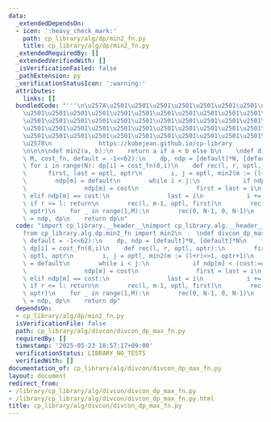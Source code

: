 ```yaml
---
data:
  _extendedDependsOn:
  - icon: ':heavy_check_mark:'
    path: cp_library/alg/dp/min2_fn.py
    title: cp_library/alg/dp/min2_fn.py
  _extendedRequiredBy: []
  _extendedVerifiedWith: []
  _isVerificationFailed: false
  _pathExtension: py
  _verificationStatusIcon: ':warning:'
  attributes:
    links: []
  bundledCode: "'''\n\u257A\u2501\u2501\u2501\u2501\u2501\u2501\u2501\u2501\u2501\u2501\
    \u2501\u2501\u2501\u2501\u2501\u2501\u2501\u2501\u2501\u2501\u2501\u2501\u2501\
    \u2501\u2501\u2501\u2501\u2501\u2501\u2501\u2501\u2501\u2501\u2501\u2501\u2501\
    \u2501\u2501\u2501\u2501\u2501\u2501\u2501\u2501\u2501\u2501\u2501\u2501\u2501\
    \u2501\u2501\u2501\u2501\u2501\u2501\u2501\u2501\u2501\u2501\u2501\u2501\u2501\
    \u2578\n             https://kobejean.github.io/cp-library               \n'''\n\
    \n\n\n\ndef min2(a, b):\n    return a if a < b else b\n    \ndef divcon_dp_max(N,\
    \ M, cost_fn, default = -1<<62):\n    dp, ndp = [default]*N, [default]*N\n   \
    \ for i in range(N): dp[i] = cost_fn(0,i)\n    def rec(l, r, optl, optr):\n  \
    \      first, last = optl, optr\n        i, j = optl, min2(m := (l+r)>>1, optr+1)\n\
    \        ndp[m] = default\n        while i < j:\n            if ndp[m] < (cost:=dp[i]+cost_fn(i,m)):\n\
    \                ndp[m] = cost\n                first = last = i\n           \
    \ elif ndp[m] == cost:\n                last = i\n            i += 1\n       \
    \ if r <= l: return\n        rec(l, m-1, optl, first)\n        rec(m+1, r, last,\
    \ optr)\n    for _ in range(1,M):\n        rec(0, N-1, 0, N-1)\n        dp, ndp\
    \ = ndp, dp\n    return dp\n"
  code: "import cp_library.__header__\nimport cp_library.alg.__header__\nimport cp_library.alg.divcon.__header__\n\
    from cp_library.alg.dp.min2_fn import min2\n    \ndef divcon_dp_max(N, M, cost_fn,\
    \ default = -1<<62):\n    dp, ndp = [default]*N, [default]*N\n    for i in range(N):\
    \ dp[i] = cost_fn(0,i)\n    def rec(l, r, optl, optr):\n        first, last =\
    \ optl, optr\n        i, j = optl, min2(m := (l+r)>>1, optr+1)\n        ndp[m]\
    \ = default\n        while i < j:\n            if ndp[m] < (cost:=dp[i]+cost_fn(i,m)):\n\
    \                ndp[m] = cost\n                first = last = i\n           \
    \ elif ndp[m] == cost:\n                last = i\n            i += 1\n       \
    \ if r <= l: return\n        rec(l, m-1, optl, first)\n        rec(m+1, r, last,\
    \ optr)\n    for _ in range(1,M):\n        rec(0, N-1, 0, N-1)\n        dp, ndp\
    \ = ndp, dp\n    return dp"
  dependsOn:
  - cp_library/alg/dp/min2_fn.py
  isVerificationFile: false
  path: cp_library/alg/divcon/divcon_dp_max_fn.py
  requiredBy: []
  timestamp: '2025-05-23 18:57:17+09:00'
  verificationStatus: LIBRARY_NO_TESTS
  verifiedWith: []
documentation_of: cp_library/alg/divcon/divcon_dp_max_fn.py
layout: document
redirect_from:
- /library/cp_library/alg/divcon/divcon_dp_max_fn.py
- /library/cp_library/alg/divcon/divcon_dp_max_fn.py.html
title: cp_library/alg/divcon/divcon_dp_max_fn.py
---
```

